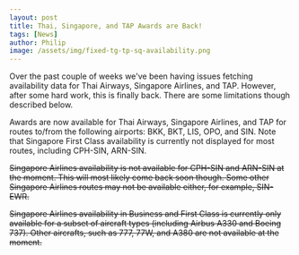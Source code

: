 ```yaml
---
layout: post
title: Thai, Singapore, and TAP Awards are Back!
tags: [News]
author: Philip
image: /assets/img/fixed-tg-tp-sq-availability.png
---
```


Over the past couple of weeks we've been having issues fetching availability data for Thai Airways, Singapore Airlines, and TAP. However, after some hard work, this is finally back. There are some limitations though described below.

Awards are now available for Thai Airways, Singapore Airlines, and TAP for routes to/from the following airports: BKK, BKT, LIS, OPO, and SIN. Note that Singapore First Class availability is currently not displayed for most routes, including CPH-SIN, ARN-SIN.

~~Singapore Airlines availability is not available for CPH-SIN and ARN-SIN at the moment. This will most likely come back soon though. Some other Singapore Airlines routes may not be available either, for example, SIN-EWR.~~

~~Singapore Airlines availability in Business and First Class is currently only available for a subset of aircraft types (including Airbus A330 and Boeing 737). Other aircrafts, such as 777, 77W, and A380 are not available at the moment.~~
